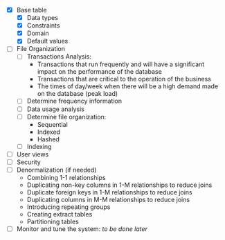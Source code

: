 - [x] Base table
  - [x] Data types
  - [x] Constraints
  - [x] Domain
  - [x] Default values 
- [ ] File Organization
  - [ ] Transactions Analysis:
    - Transactions that run frequently and will have a significant impact on the performance of the database
    - Transactions that are critical to the operation of the business
    - The times of day/week when there will be a high demand made on the database (peak load)
  - [ ] Determine frequency information
  - [ ] Data usage analysis
  - [ ] Determine file organization:
    - Sequential
    - Indexed
    - Hashed
  - [ ] Indexing
- [ ] User views
- [ ] Security
- [ ] Denormalization (if needed)
  - Combining 1-1 relationships
  - Duplicating non-key columns in 1-M relationships to reduce joins
  - Duplicate foreign keys in 1-M relationships to reduce joins
  - Duplicating columns in M-M relationships to reduce joins
  - Introducing repeating groups
  - Creating extract tables
  - Partitioning tables
- [ ] Monitor and tune the system: *to be done later*
